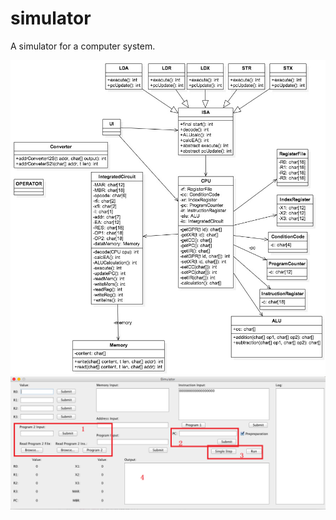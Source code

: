 # simulator

A simulator for a computer system.

![ClassDiagram](wiki/images/ClassDisgram.jpg "Class Diagram")
![GUI](wiki/images/GUI.png "GUI")
